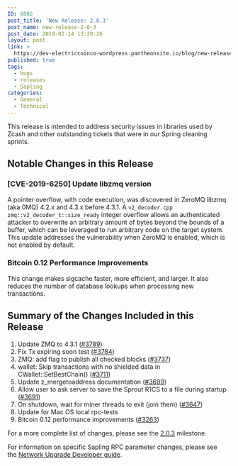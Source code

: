 ```yaml
---
ID: 6802
post_title: 'New Release: 2.0.3'
post_name: new-release-2-0-3
post_date: 2019-02-14 13:29:26
layout: post
link: >
  https://dev-electriccoinco-wordpress.pantheonsite.io/blog/new-release-2-0-3/
published: true
tags:
  - bugs
  - releases
  - Sapling
categories:
  - General
  - Technical
---
```

<!-- wp:paragraph -->
<p>This release is intended to address security issues in libraries used by Zcash and other outstanding tickets that were in our Spring cleaning sprints.</p>
<!-- /wp:paragraph -->
<!-- wp:heading -->
<h2>Notable Changes in this Release</h2>
<!-- /wp:heading -->
<!-- wp:heading {"level":3} -->
<h3>[CVE-2019-6250] Update libzmq version</h3>
<!-- /wp:heading -->
<!-- wp:paragraph -->
<p>A pointer overflow, with code execution, was discovered in ZeroMQ libzmq (aka 0MQ) 4.2.x and 4.3.x before 4.3.1. A&nbsp;<code>v2_decoder.cpp zmq::v2_decoder_t::size_ready</code>&nbsp;integer overflow allows an authenticated attacker to overwrite an arbitrary amount of bytes beyond the bounds of a buffer, which can be leveraged to run arbitrary code on the target system. This update addresses the vulnerability when ZeroMQ is enabled, which is not enabled by default.</p>
<!-- /wp:paragraph -->
<!-- wp:heading {"level":3} -->
<h3>Bitcoin 0.12 Performance Improvements</h3>
<!-- /wp:heading -->
<!-- wp:paragraph -->
<p>This change makes sigcache faster, more efficient, and larger. It also reduces the number of database lookups when processing new transactions.</p>
<!-- /wp:paragraph -->
<!-- wp:heading -->
<h2>Summary of the Changes Included in this Release</h2>
<!-- /wp:heading -->
<!-- wp:list {"ordered":true} -->
<ol><li>Update ZMQ to 4.3.1 (<a href="https://github.com/zcash/zcash/pull/3789">#3789</a>)</li><li>Fix Tx expiring soon test (<a href="https://github.com/zcash/zcash/pull/3784">#3784</a>)</li><li>ZMQ: add flag to publish all checked blocks (<a href="https://github.com/zcash/zcash/pull/3737">#3737</a>)</li><li>wallet: Skip transactions with no shielded data in CWallet::SetBestChain() (<a href="https://github.com/zcash/zcash/pull/3711">#3711</a>)</li><li>Update z_mergetoaddress documentation (<a href="https://github.com/zcash/zcash/pull/3699">#3699</a>)</li><li>Allow user to ask server to save the Sprout R1CS to a file during startup (<a href="https://github.com/zcash/zcash/pull/3691">#3691</a>)</li><li>On shutdown, wait for miner threads to exit (join them) (<a href="https://github.com/zcash/zcash/pull/3647">#3647</a>)</li><li>Update for Mac OS local rpc-tests</li><li>Bitcoin 0.12 performance improvements (<a href="https://github.com/zcash/zcash/pull/3263">#3263</a>)</li></ol>
<!-- /wp:list -->
<!-- wp:paragraph -->
<p>For a more complete list of changes, please see the&nbsp;<a href="https://github.com/zcash/zcash/pulls?q=is%3Apr+milestone%3Av2.0.3+is%3Aclosed">2.0.3</a>&nbsp;milestone.</p>
<!-- /wp:paragraph -->
<!-- wp:paragraph -->
<p>For information on specific Sapling RPC parameter changes, please see the&nbsp;<a href="https://zcash.readthedocs.io/en/latest/rtd_pages/nu_dev_guide.html#using-zcashd-unmodified">Network Upgrade Developer guide</a>.</p>
<!-- /wp:paragraph -->